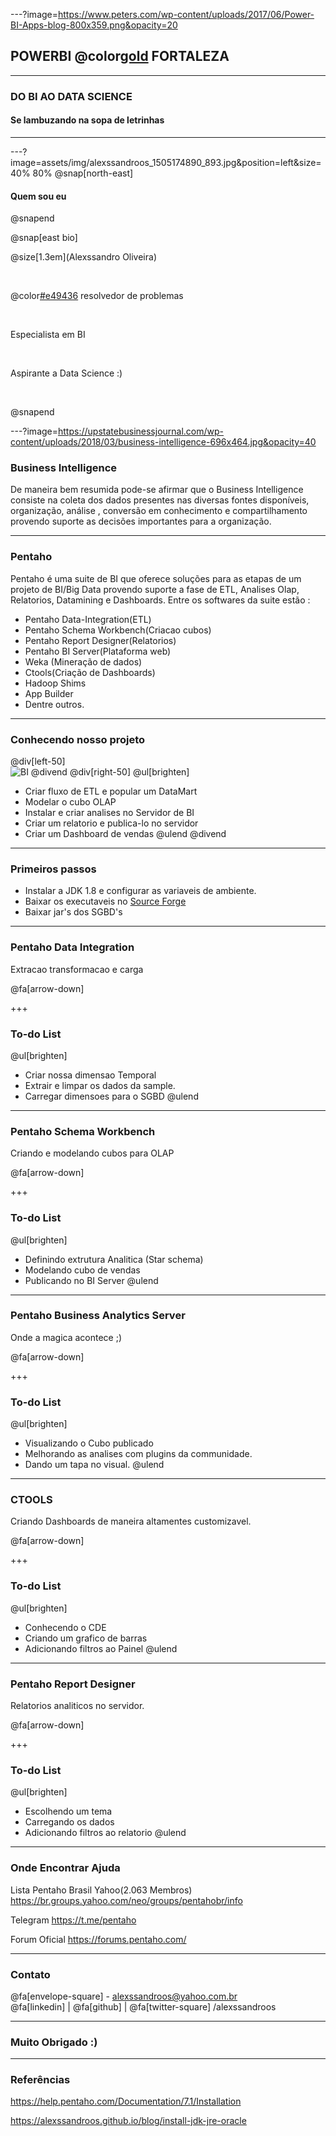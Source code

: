 ---?image=https://www.peters.com/wp-content/uploads/2017/06/Power-BI-Apps-blog-800x359.png&opacity=20

## POWERBI @color[gold](TALKS) FORTALEZA
___
### DO BI AO DATA SCIENCE

#### Se lambuzando na sopa de letrinhas
---
---?image=assets/img/alexssandroos_1505174890_893.jpg&position=left&size=40% 80% 
@snap[north-east]
<h4>Quem sou eu </h4>
@snapend

@snap[east bio]

@size[1.3em](Alexssandro Oliveira)

<br>

@color[#e49436](Entusiasta) resolvedor de problemas

<br>

Especialista em BI 

<br>

Aspirante a Data Science :)

<br>

@snapend

---?image=https://upstatebusinessjournal.com/wp-content/uploads/2018/03/business-intelligence-696x464.jpg&opacity=40
### Business Intelligence

De maneira bem resumida pode-se afirmar que o Business Intelligence consiste na coleta dos dados presentes nas diversas fontes disponíveis, organização, análise , conversão em conhecimento e compartilhamento provendo suporte as decisões importantes para a organização.

---
### Pentaho 

Pentaho é uma suite de BI que oferece soluções para as etapas de um projeto de BI/Big Data provendo suporte a fase de ETL, Analises Olap, Relatorios, Datamining e Dashboards.  Entre os softwares da suite estão :

- Pentaho Data-Integration(ETL)
- Pentaho Schema Workbench(Criacao cubos)
- Pentaho Report Designer(Relatorios)
- Pentaho BI Server(Plataforma web)
- Weka (Mineração de dados)
- Ctools(Criação de Dashboards)
- Hadoop Shims
- App Builder
- Dentre outros.

---
### Conhecendo nosso projeto
@div[left-50]
<br>
![BI](https://pragmaticworks.com/portals/1/Consulting/Consulting-Laptop-Icons-Business-Intelligence.png)
@divend
@div[right-50]
@ul[brighten]
- Criar fluxo de ETL e popular um DataMart
- Modelar o cubo OLAP 
- Instalar e criar analises no Servidor de BI
- Criar um relatorio e publica-lo no servidor
- Criar um Dashboard de vendas
@ulend
@divend

---
### Primeiros passos
- Instalar a JDK 1.8 e configurar as variaveis de ambiente.
- Baixar os executaveis no [Source Forge](sourceforge.net/projects/pentaho)
- Baixar jar's dos SGBD's

---
### Pentaho Data Integration

Extracao transformacao e carga 

@fa[arrow-down]

+++
### To-do List

@ul[brighten]
- Criar nossa dimensao Temporal
- Extrair e limpar os dados da sample.
- Carregar dimensoes para o SGBD
@ulend

---
### Pentaho Schema Workbench

Criando e modelando cubos para OLAP

@fa[arrow-down]

+++
### To-do List

@ul[brighten]
- Definindo extrutura Analitica (Star schema)
- Modelando cubo de vendas
- Publicando no BI Server
@ulend

---
### Pentaho Business Analytics Server

Onde a magica acontece ;)

@fa[arrow-down]

+++
### To-do List

@ul[brighten]
- Visualizando o Cubo publicado
- Melhorando as analises com plugins da communidade.
- Dando um tapa no visual.
@ulend

---
### CTOOLS

Criando Dashboards de maneira altamentes customizavel.

@fa[arrow-down]

+++
### To-do List

@ul[brighten]
- Conhecendo o CDE
- Criando um grafico de barras 
- Adicionando filtros ao Painel
@ulend

---
### Pentaho Report Designer

Relatorios analiticos no servidor.

@fa[arrow-down]

+++
### To-do List

@ul[brighten]
- Escolhendo um tema
- Carregando os dados 
- Adicionando filtros ao relatorio
@ulend

---
### Onde Encontrar Ajuda

Lista Pentaho Brasil Yahoo(2.063 Membros)
https://br.groups.yahoo.com/neo/groups/pentahobr/info

Telegram 
https://t.me/pentaho

Forum Oficial
https://forums.pentaho.com/

---
### Contato
@fa[envelope-square] - alexssandroos@yahoo.com.br
<br>
@fa[linkedin] | @fa[github] | @fa[twitter-square] /alexssandroos

---
### Muito Obrigado :)

---
### Referências

https://help.pentaho.com/Documentation/7.1/Installation

https://alexssandroos.github.io/blog/install-jdk-jre-oracle
